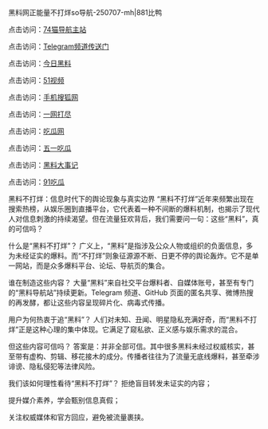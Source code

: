 黑料网正能量不打烊so导航-250707-mh|881比鸭

点击访问：<a href="https://74mao.com/">74猫导航主站</a>

点击访问：<a href="https://74mao.com/">Telegram频道传送门</a>

点击访问：<a href="https://hl159.pages.dev/">今日黑料</a>

点击访问：<a href="https://hj-822.pages.dev/">51视频</a>

点击访问：<a href="https://tyer.pages.dev/">手机搜狐网</a>

点击访问：<a href="https://fge-7ja.pages.dev/">一网打尽</a>

点击访问：<a href="https://ert-6he.pages.dev/">吃瓜网</a>

点击访问：<a href="https://qfwfg.pages.dev/">五一吃瓜</a>

点击访问：<a href="https://sdbsd.pages.dev/">黑料大事记</a>

点击访问：<a href="https://gbs-3wd.pages.dev/">91吃瓜</a>

黑料不打烊：信息时代下的舆论现象与真实边界
“黑料不打烊”近年来频繁出现在搜索热榜，从娱乐圈到直播平台，它代表着一种不间断的爆料机制，也揭示了现代人对信息刺激的持续渴望。但在流量狂欢背后，我们需要问一句：这些“黑料”，真的可信吗？

什么是“黑料不打烊”？
广义上，“黑料”是指涉及公众人物或组织的负面信息，多为未经证实的爆料。而“不打烊”则象征源源不断、日更不停的舆论轰炸。它不是单一网站，而是众多爆料平台、论坛、导航页的集合。

谁在制造这些内容？
大量“黑料”来自社交平台爆料者、自媒体账号，甚至有专门的“黑料导航站”持续更新。Telegram 频道、GitHub 页面的匿名共享、微博热搜的再发酵，都让这些内容呈现碎片化、病毒式传播。

用户为何热衷于追“黑料”？
人们对未知、丑闻、明星隐私充满好奇，而“黑料不打烊”正是这种心理的集中体现。它满足了窥私欲、正义感与娱乐需求的混合。

但这些内容可信吗？
答案是：并非全部可信。其中很多黑料未经过权威核实，甚至带有虚构、剪辑、移花接木的成分。传播者往往为了流量无底线爆料，甚至牵涉诽谤、隐私侵犯等法律风险。

我们该如何理性看待“黑料不打烊”？
拒绝盲目转发未证实的内容；

提升媒介素养，学会甄别信息真假；

关注权威媒体和官方回应，避免被流量裹挟。

